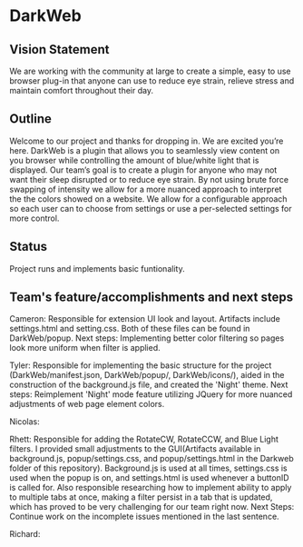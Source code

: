 
# DarkWeb 

## Vision Statement

We are working with the community at large to create a simple, easy to use browser plug-in
that anyone can use to reduce eye strain, relieve stress and maintain comfort throughout their day. 


## Outline

Welcome to our project and thanks for dropping in. We are excited you’re here. DarkWeb is a plugin that allows you to seamlessly view content on you browser while controlling the amount of blue/white light that is displayed. Our team’s goal is to create a plugin for anyone who may not want their sleep disrupted or to reduce eye strain. By not using brute force swapping of intensity we allow for a more nuanced approach to interpret the the colors showed on a website.  We allow for a configurable approach so each user can to choose from settings or use a per-selected settings for more control. 

## Status
Project runs and implements basic funtionality.

## Team's feature/accomplishments and next steps
Cameron: Responsible for extension UI look and layout. Artifacts include settings.html and setting.css. Both of these files can be found in DarkWeb/popup.
Next steps: Implementing better color filtering so pages look more uniform when filter is applied.
         
Tyler: Responsible for implementing the basic structure for the project (DarkWeb/manifest.json, DarkWeb/popup/, DarkWeb/icons/), aided in the construction of the background.js file, and created the 'Night' theme. Next steps: Reimplement 'Night' mode feature utilizing JQuery for more nuanced adjustments of web page element colors.

Nicolas:

Rhett: Responsible for adding the RotateCW, RotateCCW, and Blue Light filters. I provided small adjustments to the GUI(Artifacts available in background.js, popup/settings.css, and popup/settings.html in the Darkweb folder of this repository). Background.js is used at all times, settings.css is used when the popup is on, and settings.html is used whenever a buttonID is called for. Also responsible researching how to implement ability to apply to multiple tabs at once, making a filter persist in a tab that is updated, which has proved to be very challenging for our team right now. Next Steps: Continue work on the incomplete issues mentioned in the last sentence.

Richard:


